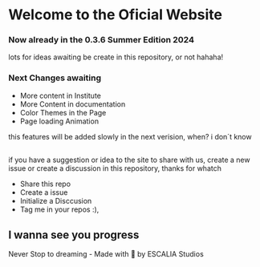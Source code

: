 # Welcome to the Oficial Website
### Now already in the 0.3.6 Summer Edition 2024

lots for ideas awaiting be create in this repository, or not hahaha!

### Next Changes awaiting 
- More content in Institute
- More Content in documentation
- Color Themes in the Page
- Page loading Animation

this features will be added slowly in the next verision, when? i don´t know

## 

if you have a suggestion or idea to the site to share with us, create a new issue or create a discussion in this repository, thanks for whatch

- Share this repo
- Create a issue
- Initialize a Disccusion
- Tag me in your repos :),

I wanna see you progress
---
Never Stop to dreaming - Made with 💖 by ESCALIA Studios